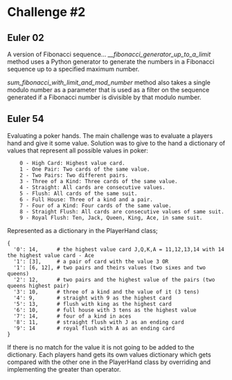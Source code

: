 # Challenge #2

## Euler 02

A version of Fibonacci sequence...
*__fibonacci_generator_up_to_a_limit* method uses a Python generator
to generate the numbers in a Fibonacci sequence up to a
specified maximum number.

*sum_fibonacci_with_limit_and_mod_number* method also takes a single
modulo number as a parameter that is used as a filter on the sequence
generated if a Fibonacci number is divisible by that modulo number.

## Euler 54

Evaluating a poker hands.
The main challenge was to evaluate a players hand and give it some value. Solution was to give to the hand a dictionary of values that represent all possible values in poker:

```text
    0 - High Card: Highest value card.
    1 - One Pair: Two cards of the same value.
    2 - Two Pairs: Two different pairs.
    3 - Three of a Kind: Three cards of the same value.
    4 - Straight: All cards are consecutive values.
    5 - Flush: All cards of the same suit.
    6 - Full House: Three of a kind and a pair.
    7 - Four of a Kind: Four cards of the same value.
    8 - Straight Flush: All cards are consecutive values of same suit.
    9 - Royal Flush: Ten, Jack, Queen, King, Ace, in same suit.
```

Represented as a dictionary in the PlayerHand class;

```text
{
  '0': 14,      # the highest value card J,Q,K,A = 11,12,13,14 with 14 the highest value card - Ace
  '1': [3],     # a pair of card with the value 3 OR
  '1': [6, 12], # two pairs and theirs values (two sixes and two queens)
  '2': 12,      # two pairs and the highest value of the pairs (two queens highest pair)
  '3': 10,      # three of a kind and the value of it (3 tens)
  '4': 9,       # straight with 9 as the highest card
  '5': 13,      # flush with king as the highest card
  '6': 10,      # full house with 3 tens as the highest value
  '7': 14,      # four of a kind in aces
  '8': 11,      # straight flush with J as an ending card
  '9': 14       # royal flush with A as an ending card
}
```

If there is no match for the value it is not going to be added to the dictionary.
Each players hand gets its own values dictionary which gets compared with
the other one in the PlayerHand class by overriding and implementing
the greater than operator.

